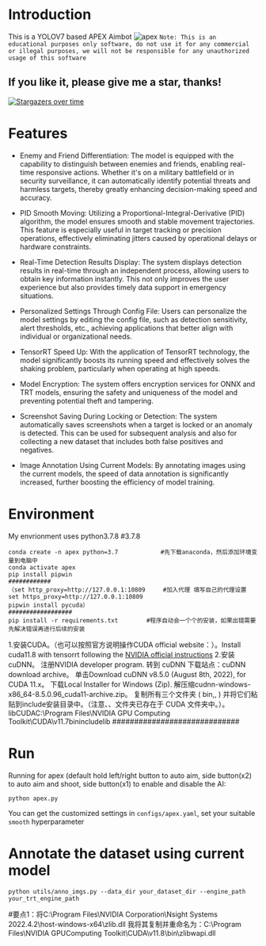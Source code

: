 # Introduction
This is a YOLOV7 based APEX Aimbot
![apex](sample/apex.jpg)
`Note: This is an educational purposes only software, do not use it for any commercial or illegal purposes, we will not be responsible for any unauthorized usage of this software` 

## If you like it, please give me a star, thanks!
[![Stargazers over time](https://starchart.cc/NTUYWANG103/APEX_AIMBOT.svg)](https://starchart.cc/NTUYWANG103/APEX_AIMBOT)

# Features
- Enemy and Friend Differentiation:
The model is equipped with the capability to distinguish between enemies and friends, enabling real-time responsive actions. Whether it's on a military battlefield or in security surveillance, it can automatically identify potential threats and harmless targets, thereby greatly enhancing decision-making speed and accuracy.

- PID Smooth Moving:
Utilizing a Proportional-Integral-Derivative (PID) algorithm, the model ensures smooth and stable movement trajectories. This feature is especially useful in target tracking or precision operations, effectively eliminating jitters caused by operational delays or hardware constraints.

- Real-Time Detection Results Display:
The system displays detection results in real-time through an independent process, allowing users to obtain key information instantly. This not only improves the user experience but also provides timely data support in emergency situations.

- Personalized Settings Through Config File:
Users can personalize the model settings by editing the config file, such as detection sensitivity, alert thresholds, etc., achieving applications that better align with individual or organizational needs.

- TensorRT Speed Up:
With the application of TensorRT technology, the model significantly boosts its running speed and effectively solves the shaking problem, particularly when operating at high speeds.

- Model Encryption:
The system offers encryption services for ONNX and TRT models, ensuring the safety and uniqueness of the model and preventing potential theft and tampering.

- Screenshot Saving During Locking or Detection:
The system automatically saves screenshots when a target is locked or an anomaly is detected. This can be used for subsequent analysis and also for collecting a new dataset that includes both false positives and negatives.

- Image Annotation Using Current Models:
By annotating images using the current models, the speed of data annotation is significantly increased, further boosting the efficiency of model training.

# Environment
My envrionment uses python3.7.8              #3.7.8
```
conda create -n apex python=3.7            #先下载anaconda，然后添加环境变量到电脑中
conda activate apex
pip install pipwin                         
############
（set http_proxy=http://127.0.0.1:10809     #加入代理 填写自己的代理设置
set https_proxy=http://127.0.0.1:10809
pipwin install pycuda）
##################
pip install -r requirements.txt        #程序自动会一个个的安装，如果出错需要先解决错误再进行后续的安装
```
1.安装CUDA。（也可以按照官方说明操作CUDA official website：）。Install cuda11.8 with tensorrt following the [NVIDIA official instructions](https://docs.nvidia.com/deeplearning/tensorrt/install-guide/index.html)
2.安装cuDNN。
注册NVIDIA developer program.
转到 cuDNN 下载站点：cuDNN download archive。
单击Download cuDNN v8.5.0 (August 8th, 2022), for CUDA 11.x。
下载Local Installer for Windows (Zip).
解压缩cudnn-windows-x86_64-8.5.0.96_cuda11-archive.zip。
复制所有三个文件夹 ( bin,, ) 并将它们粘贴到include安装目录中。（注意、、文件夹已存在于 CUDA 文件夹中。）。libCUDAC:\Program Files\NVIDIA GPU Computing Toolkit\CUDA\v11.7binincludelib
#############################
# Run 
Running for apex (default hold left/right button to auto aim, side button(x2) to auto aim and shoot, side button(x1) to enable and disable the AI:

```
python apex.py
```


You can get the customized settings in `configs/apex.yaml`, set your suitable `smooth` hyperparameter

# Annotate the dataset using current model
```
python utils/anno_imgs.py --data_dir your_dataset_dir --engine_path your_trt_engine_path
```

#要点1：将C:\Program Files\NVIDIA Corporation\Nsight Systems 2022.4.2\host-windows-x64\zlib.dll
我将其复制并重命名为：C:\Program Files\NVIDIA GPUComputing Toolkit\CUDA\v11.8\bin\zlibwapi.dll

